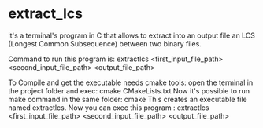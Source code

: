 # extract_lcs
it's a terminal's program in C that allows to extract into an output file an LCS (Longest Common Subsequence) between two binary files.

Command to run this program is: extractlcs <first_input_file_path> <second_input_file_path> <output_file_path>

To Compile and get the executable needs cmake tools:
open the terminal in the project folder and exec: cmake CMakeLists.txt
Now it's possible to run make command in the same folder: cmake
This creates an executable file named extractlcs.
Now you can exec this program : extractlcs <first_input_file_path> <second_input_file_path> <output_file_path>
